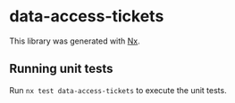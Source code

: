 # data-access-tickets

This library was generated with [Nx](https://nx.dev).

## Running unit tests

Run `nx test data-access-tickets` to execute the unit tests.
